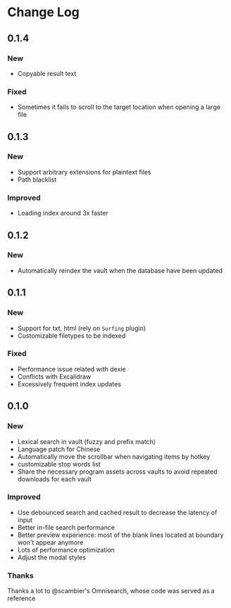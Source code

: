 # Change Log

## 0.1.4

### New

- Copyable result text

### Fixed

- Sometimes it fails to scroll to the target location when opening a large file

## 0.1.3

### New

- Support arbitrary extensions for plaintext files
- Path blacklist

### Improved

- Loading index around 3x faster

## 0.1.2

### New

- Automatically reindex the vault when the database have been updated


## 0.1.1

### New

- Support for txt, html (rely on `Surfing` plugin)
- Customizable filetypes to be indexed

### Fixed

- Performance issue related with dexie
- Conflicts with Excalidraw
- Excessively frequent index updates


## 0.1.0

### New

- Lexical search in vault (fuzzy and prefix match)
- Language patch for Chinese
- Automatically move the scrollbar when navigating items by hotkey
- customizable stop words list
- Share the necessary program assets across vaults to avoid repeated downloads for each vault

### Improved

- Use debounced search and cached result to decrease the latency of input
- Better in-file search performance
- Better preview experience: most of the blank lines located at boundary won't appear anymore
- Lots of performance optimization
- Adjust the modal styles


### Thanks

Thanks a lot to @scambier's Omnisearch, whose code was served as a reference